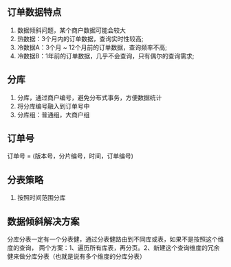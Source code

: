 ## 订单数据特点
1. 数据倾斜问题，某个商户数据可能会较大
2. 热数据：3个月内的订单数据，查询实时性较高;
3. 冷数据A：3个月 ~ 12个月前的订单数据，查询频率不高;
4. 冷数据B：1年前的订单数据，几乎不会查询，只有偶尔的查询需求;

## 分库
1. 分库，通过商户编号，避免分布式事务，方便数据统计
2. 将分库编号融入到订单号中
3. 分库组：普通组，大商户组

## 订单号
订单号 = (版本号，分片编号，时间，订单编号)

## 分表策略
1. 按照时间范围分库

## 数据倾斜解决方案



分库分表一定有一个分表健，通过分表健路由到不同库或表，如果不是按照这个维度的查询，
两个方案：1、遍历所有库表，再分页。2、新建这个查询维度的冗余健来做分库分表（也就是说有多个维度的分库分表）

